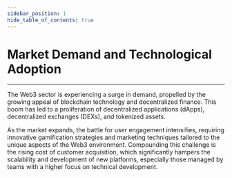 ```yaml
---
sidebar_position: 1
hide_table_of_contents: true
---
```


# Market Demand and Technological Adoption

-----------------------
The Web3 sector is experiencing a surge in demand, propelled by the growing appeal of blockchain technology and decentralized finance. This boom has led to a proliferation of decentralized applications (dApps), decentralized exchanges (DEXs), and tokenized assets.

As the market expands, the battle for user engagement intensifies, requiring innovative gamification strategies and marketing techniques tailored to the unique aspects of the Web3 environment. Compounding this challenge is the rising cost of customer acquisition, which significantly hampers the scalability and development of new platforms, especially those managed by teams with a higher focus on technical development.
